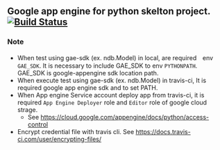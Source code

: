 Google app engine for python skelton project. [![Build Status](https://travis-ci.org/arvelt/google-appengine-python-skelton.svg?branch=master)](https://travis-ci.org/arvelt/google-appengine-python-skelton)
---
### Note
- When test using gae-sdk (ex. ndb.Model) in local, are required　env `GAE_SDK`. It is necessary to include GAE_SDK to env `PYTHONPATH`. GAE_SDK is google-appengine sdk location path.
- When execute test using gae-sdk (ex. ndb.Model) in travis-ci, It is required google app engine sdk and to set PATH.
- When App engine Service account deploy app from travis-ci, it is required `App Engine Deployer` role and `Editor` role of google cloud strage.
  - See https://cloud.google.com/appengine/docs/python/access-control
- Encrypt credential file with travis cli. See https://docs.travis-ci.com/user/encrypting-files/
